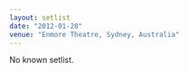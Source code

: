 ```yaml
---
layout: setlist
date: "2012-01-28"
venue: "Enmore Theatre, Sydney, Australia"
---
```


No known setlist.
